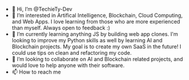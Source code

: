 - 👋 Hi, I’m @TechieTy-Dev
- 👀 I’m interested in Artifical Intelligence, Blockchain, Cloud Computing, and Web Apps. I love learning from those who are more experienced than myself. Always open to feedback :)
- 🌱 I’m currently learning anything JS by building web app clones. I'm looking to improve my Python skills as well by learning AI and Blockchain projects. My goal is to create my own SaaS in the future! I could use tips on clean and refactoring my code. 
- 💞️ I’m looking to collaborate on AI and Blockchain related projects, and would love to help anyone with their software. 
- 📫 How to reach me 

<!---
TechieTy-Dev/TechieTy-Dev is a ✨ special ✨ repository because its `README.md` (this file) appears on your GitHub profile.
You can click the Preview link to take a look at your changes.
--->

